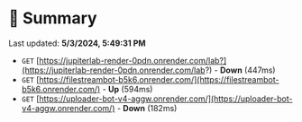 # 📖 Summary
Last updated: **5/3/2024, 5:49:31 PM**

- `GET` [https://jupiterlab-render-0pdn.onrender.com/lab?](https://jupiterlab-render-0pdn.onrender.com/lab?) - **Down** (447ms)
- `GET` [https://filestreambot-b5k6.onrender.com/](https://filestreambot-b5k6.onrender.com/) - **Up** (594ms)
- `GET` [https://uploader-bot-v4-aggw.onrender.com/](https://uploader-bot-v4-aggw.onrender.com/) - **Down** (182ms)
